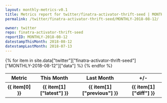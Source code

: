 ```yaml
---
layout: monthly-metrics-v0.1
title: Metrics report for twitter/finatra-activator-thrift-seed | MONTHLY-2018-08-12 | 2018-08-12
permalink: /twitter/finatra-activator-thrift-seed/MONTHLY-2018-08-12/

owner: twitter
repo: finatra-activator-thrift-seed
reportID: MONTHLY-2018-08-12
datestampThisMonth: 2018-08-12
datestampLastMonth: 2018-07-13
---
```


<table style="width: 100%">
    <tr>
        <th>Metric</th>
        <th>This Month</th>
        <th>Last Month</th>
        <th>+/-</th>
    </tr>
    {% for item in site.data["twitter"]["finatra-activator-thrift-seed"]["MONTHLY-2018-08-12"]["data"] %}
    <tr>
        <th>{{ item[0] }}</th>
        <th>{{ item[1]["latest"] }}</th>
        <th>{{ item[1]["previous"] }}</th>
        <th>{{ item[1]["diff"] }}</th>
    </tr>
    {% endfor %}
</table>
